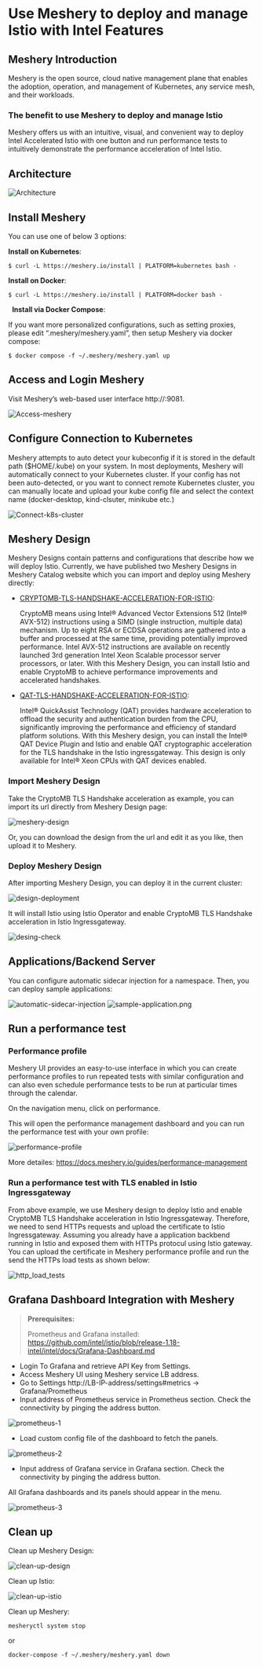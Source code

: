 # Use Meshery to deploy and manage Istio with Intel Features

## Meshery Introduction

Meshery is the open source, cloud native management plane that enables the adoption, operation, and management of Kubernetes, any service mesh, and their workloads.

### The benefit to use Meshery to deploy and manage Istio

Meshery offers us with an intuitive, visual, and convenient way to deploy Intel Accelerated Istio with one button and run performance tests to intuitively demonstrate the performance acceleration of Intel Istio.

## Architecture

![Architecture](./images/Architecture.png)

## Install Meshery

You can use one of below 3 options:

**Install on Kubernetes**:

```
$ curl -L https://meshery.io/install | PLATFORM=kubernetes bash -
```

**Install on Docker**:

```
$ curl -L https://meshery.io/install | PLATFORM=docker bash -  
```
 
**Install via Docker Compose**:

If you want more personalized configurations, such as setting proxies, please edit “.meshery/meshery.yaml”, then setup Meshery via docker compose:

```
$ docker compose -f ~/.meshery/meshery.yaml up
```

## Access and Login Meshery

Visit Meshery’s web-based user interface http://<hostname>:9081. 

![Access-meshery](./images/acess-meshery.png)

## Configure Connection to Kubernetes

Meshery attempts to auto detect your kubeconfig if it is stored in the default path ($HOME/.kube) on your system. In most deployments, Meshery will automatically connect to your Kubernetes cluster. If your config has not been auto-detected, or you want to connect remote Kubernetes cluster, you can manually locate and upload your kube config file and select the context name (docker-desktop, kind-clsuter, minikube etc.)

![Connect-k8s-cluster](./images/connect-k8s-cluster.png)

## Meshery Design 

Meshery Designs contain patterns and configurations that describe how we will deploy Istio.
Currently, we have published two Meshery Designs in Meshery Catalog website which you can import and deploy using Meshery directly:
- [CRYPTOMB-TLS-HANDSHAKE-ACCELERATION-FOR-ISTIO](https://raw.githubusercontent.com/meshery/meshery.io/master/catalog/28715e69-c6c1-4f96-bfa2-05113b00bae0.yaml): 

    CryptoMB means using Intel® Advanced Vector Extensions 512 (Intel® AVX-512) instructions using a SIMD (single instruction, multiple data) mechanism. Up to eight RSA or ECDSA operations are gathered into a buffer and processed at the same time, providing potentially improved performance. Intel AVX-512 instructions are available on recently launched 3rd generation Intel Xeon Scalable processor server processors, or later. With this Meshery Design, you can install Istio and enable CryptoMB to achieve performance improvements and accelerated handshakes.

- [QAT-TLS-HANDSHAKE-ACCELERATION-FOR-ISTIO](https://raw.githubusercontent.com/meshery/meshery.io/master/catalog/05e97933-90a6-4dd3-9b29-18e78eb4d3f1.yaml):
    
    Intel® QuickAssist Technology (QAT) provides hardware acceleration to offload the security and authentication burden from the CPU, significantly improving the performance and efficiency of standard platform solutions. With this Meshery design, you can install the Intel® QAT Device Plugin and Istio and enable QAT cryptographic acceleration for the TLS handshake in the Istio ingressgateway. This design is only available for Intel® Xeon CPUs with QAT devices enabled.

### Import Meshery Design

Take the CryptoMB TLS Handshake acceleration as example, you can import its url directly from Meshery Design page:

![meshery-design](./images/meshery-design.png)

Or, you can download the design from the url and edit it as you like, then upload it to Meshery.

### Deploy Meshery Design

After importing Meshery Design, you can deploy it in the current cluster: 

![design-deployment](./images/design-deployment.png)

It will install Istio using Istio Operator and enable CryptoMB TLS Handshake acceleration in Istio Ingressgateway.

![desing-check](./images/design-check.png)

## Applications/Backend Server

You can configure automatic sidecar injection for a namespace. Then, you can deploy sample applications:

![automatic-sidecar-injection](./images/automatic-sidecar-injection.png)
![sample-application.png](./images/sample-application.png)

## Run a performance test

### Performance profile

Meshery UI provides an easy-to-use interface in which you can create performance profiles to run repeated tests with similar configuration and can also even schedule performance tests to be run at particular times through the calendar.

On the navigation menu, click on performance.

This will open the performance management dashboard and you can run the performance test with your own profile:

![performance-profile](./images/performance-profile.png)

More detailes: https://docs.meshery.io/guides/performance-management

### Run a performance test with TLS enabled in Istio Ingressgateway

From above example, we use Meshery design to deploy Istio and enable CryptoMB TLS Handshake acceleration in Istio Ingressgateway.
Therefore, we need to send HTTPs requests and upload the certificate to Istio Ingressgateway. Assuming you already have a application
backbend running in Istio and exposed them with HTTPs protocul using Istio gateway. You can upload the certificate in Meshery
performance profile and run the send the HTTPs load tests as shown below:

![http_load_tests](./images/https_load_tests.png)

## Grafana Dashboard Integration with Meshery

> **Prerequisites:**
> 
> Prometheus and Grafana installed: https://github.com/intel/istio/blob/release-1.18-intel/intel/docs/Grafana-Dashboard.md

- Login To Grafana and retrieve API Key from Settings.
- Access Meshery UI using Meshery service LB address.
- Go to Settings http://LB-IP-address/settings#metrics -> Grafana/Prometheus
- Input address of Prometheus service in Prometheus section. Check the connectivity by pinging the address button.

![prometheus-1](./images/prometheus-1.png)

- Load custom config file of the dashboard to fetch the panels.

![prometheus-2](./images/prometheus-2.png)

- Input address of Grafana service in Grafana section. Check the connectivity by pinging the address button.

All Grafana dashboards and its panels should appear in the menu.

![prometheus-3](./images/prometheus-3.png)

## Clean up

Clean up Meshery Design:

![clean-up-design](./images/clean-up-design.png)

Clean up Istio:

![clean-up-istio](./images/clean-up-istio.png)

Clean up Meshery:

```
mesheryctl system stop
```

or 

```
docker-compose -f ~/.meshery/meshery.yaml down
```